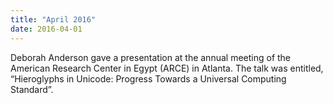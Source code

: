 ```yaml
---
title: "April 2016"
date: 2016-04-01
---
```


Deborah Anderson gave a presentation at the annual meeting of the American Research Center in Egypt (ARCE) in Atlanta. The talk was entitled, “Hieroglyphs in Unicode: Progress Towards a Universal Computing Standard”.